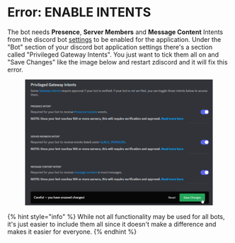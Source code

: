 # Error: ENABLE INTENTS

The bot needs **Presence**, **Server Members** and **Message Content** Intents from the discord bot [settings](https://discord.com/developers/applications) to be enabled for the application. Under the "Bot" section of your discord bot application settings there's a section called "Privileged Gateway Intents". You just want to tick them all on and "Save Changes" like the image below and restart zdiscord and it will fix this error.

<figure><img src="../../.gitbook/assets/privileged gateway intents" alt=""><figcaption></figcaption></figure>

{% hint style="info" %}
While not all functionality may be used for all bots, it's just easier to include them all since it doesn't make a difference and makes it easier for everyone.
{% endhint %}
